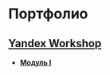 # Портфолио

## [Yandex Workshop](https://github.com/SayJustOnlyMe/portfolio/tree/main/SQL/Yandex%20Workshop)
- [**Модуль I**](https://github.com/SayJustOnlyMe/portfolio/tree/main/SQL/Yandex%20Workshop/SQL%20for%20development/Module%201)

